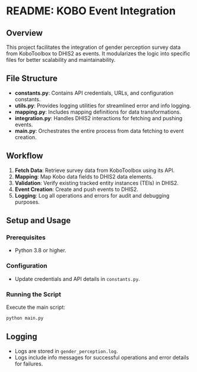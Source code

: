 # README: KOBO Event Integration

## Overview
This project facilitates the integration of gender perception survey data from KoboToolbox to DHIS2 as events. It modularizes the logic into specific files for better scalability and maintainability.

## File Structure

- **constants.py**: Contains API credentials, URLs, and configuration constants.
- **utils.py**: Provides logging utilities for streamlined error and info logging.
- **mapping.py**: Includes mapping definitions for data transformations.
- **integration.py**: Handles DHIS2 interactions for fetching and pushing events.
- **main.py**: Orchestrates the entire process from data fetching to event creation.

## Workflow
1. **Fetch Data**: Retrieve survey data from KoboToolbox using its API.
2. **Mapping**: Map Kobo data fields to DHIS2 data elements.
3. **Validation**: Verify existing tracked entity instances (TEIs) in DHIS2.
4. **Event Creation**: Create and push events to DHIS2.
5. **Logging**: Log all operations and errors for audit and debugging purposes.

## Setup and Usage

### Prerequisites
- Python 3.8 or higher.

### Configuration
- Update credentials and API details in `constants.py`.

### Running the Script
Execute the main script:
```bash
python main.py
```

## Logging
- Logs are stored in `gender_perception.log`.
- Logs include info messages for successful operations and error details for failures.

